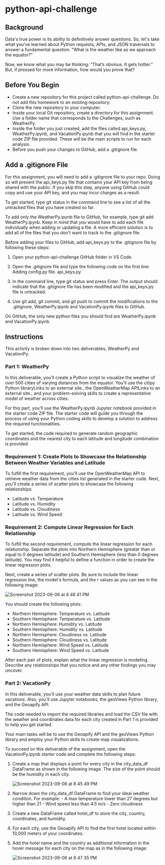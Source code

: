 # python-api-challenge

## Background
Data's true power is its ability to definitively answer questions. So, let's take what you've learned about Python requests, APIs, and JSON traversals to answer a fundamental question: "What is the weather like as we approach the equator?"

Now, we know what you may be thinking: “That’s obvious. It gets hotter.” But, if pressed for more information, how would you prove that?

## Before You Begin
- Create a new repository for this project called python-api-challenge. Do not add this homework to an existing repository.
- Clone the new repository to your computer.
- Inside your local Git repository, create a directory for this assignment. Use a folder name that corresponds to the  Challenges, such as WeatherPy.
- Inside the folder you just created, add the files called api_keys.py, WeatherPy.ipynb, and VacationPy.ipynb that you will find in the starter code ZIP file provided. These will be the main scripts to run for each analysis.
- Before you push your changes to GitHub, add a .gitignore file.

## Add a .gitignore File
For this assignment, you will need to add a .gitignore file to your repo. Doing so will prevent the api_keys.py file that contains your API key from being shared with the public. If you skip this step, anyone using GitHub could copy and use your API key, and you may incur charges as a result.

To get started, type git status in the command line to see a list of all the untracked files that you have created so far.

To add only the WeatherPy.ipynb file to GitHub, for example, type git add WeatherPy.ipynb. Keep in mind that you would have to add each file individually when adding or updating a file. A more efficient solution is to add all of the files that you don't want to track to the .gitignore file.

Before adding your files to GitHub, add api_keys.py to the .gitignore file by following these steps:
  1. Open your python-api-challenge GitHub folder in VS Code.
  2. Open the .gitignore file and type the following code on the first line:
        Adding config.py file.
        api_keys.py

  3. In the command line, type git status and press Enter. The output should indicate that the .gitignore file has been modified and the api_keys.py file is untracked.
  4. Use git add, git commit, and git push to commit the modifications to the .gitignore, WeatherPy.ipynb and     VacationPy.ipynb files to GitHub.

On GitHub, the only new python files you should find are WeatherPy.ipynb and VacationPy.ipynb.

## Instructions
This activity is broken down into two deliverables, WeatherPy and VacationPy.

### Part 1: WeatherPy
In this deliverable, you'll create a Python script to visualize the weather of over 500 cities of varying distances from the equator. You'll use the citipy Python libraryLinks to an external site., the OpenWeatherMap APILinks to an external site., and your problem-solving skills to create a representative model of weather across cities.

For this part, you'll use the WeatherPy.ipynb Jupyter notebook provided in the starter code ZIP file. The starter code will guide you through the process of using your Python coding skills to develop a solution to address the required functionalities.

To get started, the code required to generate random geographic coordinates and the nearest city to each latitude and longitude combination is provided.

### Requirement 1: Create Plots to Showcase the Relationship Between Weather Variables and Latitude
To fulfill the first requirement, you'll use the OpenWeatherMap API to retrieve weather data from the cities list generated in the starter code. Next, you'll create a series of scatter plots to showcase the following relationships:

- Latitude vs. Temperature
- Latitude vs. Humidity
- Latitude vs. Cloudiness
- Latitude vs. Wind Speed

### Requirement 2: Compute Linear Regression for Each Relationship
To fulfill the second requirement, compute the linear regression for each relationship. Separate the plots into Northern Hemisphere (greater than or equal to 0 degrees latitude) and Southern Hemisphere (less than 0 degrees latitude). You may find it helpful to define a function in order to create the linear regression plots.

Next, create a series of scatter plots. Be sure to include the linear regression line, the model's formula, and the r values as you can see in the following image:

![Screenshot 2023-09-06 at 8 46 41 PM](https://github.com/cbake105/python-api-challenge/assets/133677209/e16edc60-1630-4d3d-bc02-74b3ff29785e)

You should create the following plots:
- Northern Hemisphere: Temperature vs. Latitude
- Southern Hemisphere: Temperature vs. Latitude
- Northern Hemisphere: Humidity vs. Latitude
- Southern Hemisphere: Humidity vs. Latitude
- Northern Hemisphere: Cloudiness vs. Latitude
- Southern Hemisphere: Cloudiness vs. Latitude
- Northern Hemisphere: Wind Speed vs. Latitude
- Southern Hemisphere: Wind Speed vs. Latitude

After each pair of plots, explain what the linear regression is modeling. Describe any relationships that you notice and any other findings you may uncover.

### Part 2: VacationPy
In this deliverable, you'll use your weather data skills to plan future vacations. Also, you'll use Jupyter notebooks, the geoViews Python library, and the Geoapify API.

The code needed to import the required libraries and load the CSV file with the weather and coordinates data for each city created in Part 1 is provided to help you get started.

Your main tasks will be to use the Geoapify API and the geoViews Python library and employ your Python skills to create map visualizations.

To succeed on this deliverable of the assignment, open the VacationPy.ipynb starter code and complete the following steps:

  1. Create a map that displays a point for every city in the city_data_df DataFrame as shown in the following image. The size of the point should be the humidity in each city.

     ![Screenshot 2023-09-06 at 8 45 49 PM](https://github.com/cbake105/python-api-challenge/assets/133677209/d06ac48a-3f8b-45c5-9b0f-1a34fd7b375d)


  3. Narrow down the city_data_df DataFrame to find your ideal weather condition. For example:
    - A max temperature lower than 27 degrees but higher than 21
    - Wind speed less than 4.5 m/s
    - Zero cloudiness

  4. Create a new DataFrame called hotel_df to store the city, country, coordinates, and humidity.

  5. For each city, use the Geoapify API to find the first hotel located within 10,000 meters of your coordinates.

  6. Add the hotel name and the country as additional information in the hover message for each city on the map as in the following image:

     ![Screenshot 2023-09-06 at 8 47 35 PM](https://github.com/cbake105/python-api-challenge/assets/133677209/e9886989-097f-446f-9932-8d269e5938a1)


